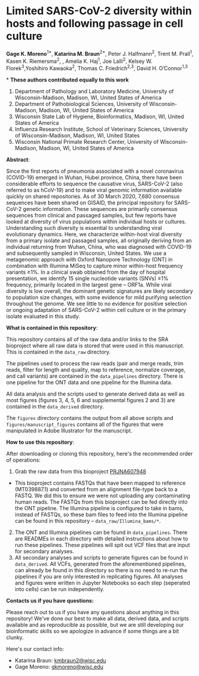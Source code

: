 # Limited SARS-CoV-2 diversity within hosts and following passage in cell culture

**Gage K. Moreno**<sup>1*</sup>, **Katarina M. Braun**<sup>2*</sup>, Peter J. Halfmann<sup>2</sup>, Trent M. Prall<sup>1</sup>, Kasen K. Riemersma<sup>2</sup>, , Amelia K. Haj<sup>1</sup>, Joe Lalli<sup>2</sup>, Kelsey W. Florek<sup>3</sup>,Yoshihiro Kawaoka<sup>2</sup>, Thomas C. Friedrich<sup>2,3</sup>, David H. O’Connor<sup>1,3</sup> 

\* **These authors contributed equally to this work**  

1. Department of Pathology and Laboratory Medicine, University of Wisconsin-Madison, Madison, WI, United States of America
2. Department of Pathobiological Sciences, University of Wisconsin-Madison, Madison, WI, United States of America
3. Wisconsin State Lab of Hygiene, Bioinformatics, Madison, WI, United States of America 
4. Influenza Research Institute, School of Veterinary Sciences, University of Wisconsin-Madison, Madison, WI, United States
5. Wisconsin National Primate Research Center, University of Wisconsin-Madison, Madison, WI, United States of America

**Abstract**:

Since the first reports of pneumonia associated with a novel coronavirus (COVID-19) emerged in Wuhan, Hubei province, China, there have been considerable efforts to sequence the causative virus, SARS-CoV-2 (also referred to as hCoV-19) and to make viral genomic information available quickly on shared repositories. As of 30 March 2020, 7,680 consensus sequences have been shared on GISAID, the principal repository for SARS-CoV-2 genetic information. These sequences are primarily consensus sequences from clinical and passaged samples, but few reports have looked at diversity of virus populations within individual hosts or cultures. Understanding such diversity is essential to understanding viral evolutionary dynamics. Here, we characterize within-host viral diversity from a primary isolate and passaged samples, all originally deriving from an individual returning from Wuhan, China, who was diagnosed with COVID-19 and subsequently sampled in Wisconsin, United States. We use a metagenomic approach with Oxford Nanopore Technology (ONT) in combination with Illumina MiSeq to capture minor within-host frequency variants ≥1%. In a clinical swab obtained from the day of hospital presentation, we identify 15 single nucleotide variants (SNVs) ≥1% frequency, primarily located in the largest gene – ORF1a. While viral diversity is low overall, the dominant genetic signatures are likely secondary to population size changes, with some evidence for mild purifying selection throughout the genome. We see little to no evidence for positive selection or ongoing adaptation of SARS-CoV-2 within cell culture or in the primary isolate evaluated in this study. 

**What is contained in this repository**: 

This repository contains all of the raw data and/or links to the SRA bioproject where all raw data is stored that were used in this manuscript. This is contained in the `data_raw` directory. 

The pipelines used to process the raw reads (pair and merge reads, trim reads, filter for length and quality, map to reference, normalize coverage, and call variants) are contained in the `data_pipelines` directory. There is one pipeline for the ONT data and one pipeline for the Illumina data. 

All data analysis and the scripts used to generate derived data as well as most figures (figures 3, 4, 5, 6 and supplemental figures 2 and 3) are contained in the `data_derived` directory. 

The `figures` directory contains the output from all above scripts and `figures/manuscript_figures` contains all of the figures that were manipulated in Adobe Illustrator for the manuscript. 

**How to use this repository**: 

After downloading or cloning this repository, here's the recommended order of operations: 
1. Grab the raw data from this bioproject [PRJNA607948](ttps://www.ncbi.nlm.nih.gov/bioproject/PRJNA607948/)    
- This bioproject contains FASTQs that have been mapped to reference (MT039887.1) and converted from an alignment file-type back to a FASTQ. We did this to ensure we were not uploading any contaminating human reads. The FASTQs from this bioproject can be fed directly into the ONT pipeline. The Illumina pipeline is configured to take in bams, instead of FASTQs, so these bam files to feed into the Illumina pipeline can be found in this repository – `data_raw/Illumina_bams/*`. 
2. The ONT and Illumina pipelines can be found in `data_pipelines`. There are READMEs in each directory with detailed instructions about how to run these pipelines. These pipelines will spit out VCF files that are input for secondary analyses. 
3. All secondary analyses and scripts to generate figures can be found in `data_derived`. All VCFs, generated from the aforementioned pipelines, can already be found in this directory so there is no need to re-run the pipelines if you are only interested in replicating figures. All analyses and figures were written in Jupyter Notebooks so each step (seperated into cells) can be run independently. 

**Contacts us if you have questions:**

Please reach out to us if you have any questions about anything in this repository! We've done our best to make all data, derived data, and scripts available and as reproducible as possible, but we are still developing our bioinformatic skills so we apologize in advance if some things are a bit clunky. 

Here's our contact info: 
- Katarina Braun: kmbraun2@wisc.edu
- Gage Moreno: gkmoreno@wisc.edu
